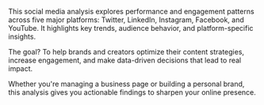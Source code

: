 This social media analysis explores performance and engagement patterns across five major platforms: Twitter, LinkedIn, Instagram, Facebook, and YouTube. It highlights key trends, audience behavior, and platform-specific insights.

The goal?
To help brands and creators optimize their content strategies, increase engagement, and make data-driven decisions that lead to real impact.

Whether you're managing a business page or building a personal brand, this analysis gives you actionable findings to sharpen your online presence.
